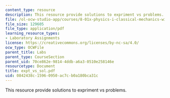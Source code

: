 ```yaml
---
content_type: resource
description: This resource provide solutions to expriment vs problems.
file: /ol-ocw-studio-app/courses/8-01x-physics-i-classical-mechanics-with-an-experimental-focus-fall-2002/0842438c15960950ac7cb0a180bca31c_expt_vs_sol.pdf
file_size: 129605
file_type: application/pdf
learning_resource_types:
- Laboratory Assignments
license: https://creativecommons.org/licenses/by-nc-sa/4.0/
ocw_type: OCWFile
parent_title: Labs
parent_type: CourseSection
parent_uid: 70ce862e-9814-4ddb-a6a3-0510e258146e
resourcetype: Document
title: expt_vs_sol.pdf
uid: 0842438c-1596-0950-ac7c-b0a180bca31c
---
```

This resource provide solutions to expriment vs problems.